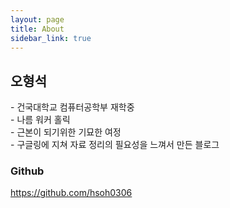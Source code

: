 ```yaml
---
layout: page
title: About
sidebar_link: true
---
```


<h2>오형석</h2>
<p>
- 건국대학교 컴퓨터공학부 재학중<br/>
- 나름 워커 홀릭<br/>
- 근본이 되기위한 기묘한 여정<br/>
- 구글링에 지쳐 자료 정리의 필요성을 느껴서 만든 블로그<br/>
</p>
<h3>Github</h3>
<a href="https://github.com/hsoh0306">https://github.com/hsoh0306</a>